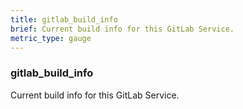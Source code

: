 ```yaml
---
title: gitlab_build_info
brief: Current build info for this GitLab Service.
metric_type: gauge
---
```

### gitlab_build_info

Current build info for this GitLab Service.